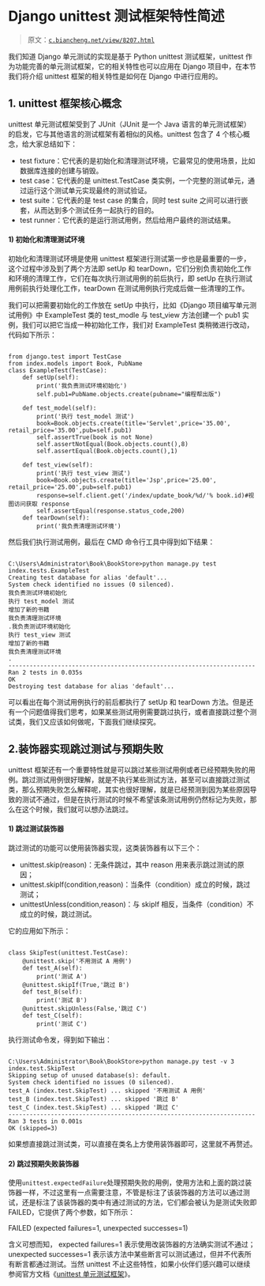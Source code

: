 # Django unittest 测试框架特性简述

> 原文：[`c.biancheng.net/view/8207.html`](http://c.biancheng.net/view/8207.html)

我们知道 Django 单元测试的实现是基于 Python unittest 测试框架，unittest 作为功能完善的单元测试框架，它的相关特性也可以应用在 Django 项目中，在本节我们将介绍 unittest 框架的相关特性是如何在 Django 中进行应用的。

## 1\. unittest 框架核心概念

unittest 单元测试框架受到了 JUnit（JUnit 是一个 Java 语言的单元测试框架）的启发，它与其他语言的测试框架有着相似的风格。unittest 包含了 4 个核心概念，给大家总结如下：

*   test fixture：它代表的是初始化和清理测试环境，它最常见的使用场景，比如数据库连接的创建与销毁。
*   test case：它代表的是 unittest.TestCase 类实例，一个完整的测试单元，通过运行这个测试单元实现最终的测试验证。
*   test suite：它代表的是 test case 的集合，同时 test suite 之间可以进行嵌套，从而达到多个测试任务一起执行的目的。
*   test runner：它代表的是运行测试用例，然后给用户最终的测试结果。

#### 1) 初始化和清理测试环境

初始化和清理测试环境是使用 unittest 框架进行测试第一步也是最重要的一步，这个过程中涉及到了两个方法即 setUp 和 tearDown，它们分别负责初始化工作和环境的清理工作，它们在每次执行测试用例的前后执行，即 setUp 在执行测试用例前执行处理化工作，tearDown 在测试用例执行完成后做一些清理的工作。

我们可以把需要初始化的工作放在 setUp 中执行，比如《Django 项目编写单元测试用例》中 ExampleTest 类的 test_modle 与 test_view 方法创建一个 pub1 实例，我们可以把它当成一种初始化工作，我们对 ExampleTest 类稍微进行改动，代码如下所示：

```

from django.test import TestCase
from index.models import Book, PubName
class ExampleTest(TestCase):
    def setUp(self):
        print('我负责测试环境初始化')
        self.pub1=PubName.objects.create(pubname="编程帮出版")

    def test_model(self):
        print('执行 test_model 测试')
        book=Book.objects.create(title='Servlet',price='35.00', retail_price='35.00',pub=self.pub1)
        self.assertTrue(book is not None)
        self.assertNotEqual(Book.objects.count(),8)
        self.assertEqual(Book.objects.count(),1)

    def test_view(self):
        print('执行 test_view 测试')
        book=Book.objects.create(title='Jsp',price='25.00', retail_price='25.00',pub=self.pub1)
        response=self.client.get('/index/update_book/%d/'% book.id)#视图访问获取 response
        self.assertEqual(response.status_code,200)
    def tearDown(self):
        print('我负责清理测试环境')
```

然后我们执行测试用例，最后在 CMD 命令行工具中得到如下结果：

```

C:\Users\Administrator\Book\BookStore>python manage.py test index.tests.ExampleTest
Creating test database for alias 'default'...
System check identified no issues (0 silenced).
我负责测试环境初始化
执行 test_model 测试
增加了新的书籍
我负责清理测试环境
.我负责测试环境初始化
执行 test_view 测试
增加了新的书籍
我负责清理测试环境
.
----------------------------------------------------------------------
Ran 2 tests in 0.035s
OK
Destroying test database for alias 'default'...
```

可以看出在每个测试用例执行的前后都执行了 setUp 和 tearDown 方法。但是还有一个问题值得我们思考，如果某些测试用例需要跳过执行，或者直接跳过整个测试类，我们又应该如何做呢，下面我们继续探究。

## 2.装饰器实现跳过测试与预期失败

unittest 框架还有一个重要特性就是可以跳过某些测试用例或者已经预期失败的用例。跳过测试用例很好理解，就是不执行某些测试方法，甚至可以直接跳过测试类，那么预期失败怎么解释呢，其实也很好理解，就是已经预测到因为某些原因导致的测试不通过，但是在执行测试的时候不希望该条测试用例仍然标记为失败，那么在这个时候，我们就可以想办法跳过。

#### 1) 跳过测试装饰器

跳过测试的功能可以使用装饰器实现，这类装饰器有以下三个：

*   unittest.skip(reason)：无条件跳过，其中 reason 用来表示跳过测试的原因；
*   unittest.skipIf(condition,reason)：当条件（condition）成立的时候，跳过测试；
*   unittestUnless(condition,reason)：与 skipIf 相反，当条件（condition）不成立的时候，跳过测试。

它的应用如下所示：

```

class SkipTest(unittest.TestCase):
    @unittest.skip('不用测试 A 用例')
    def test_A(self):
        print('测试 A')
    @unittest.skipIf(True,'跳过 B')
    def test_B(self):
        print('测试 B')
    @unittest.skipUnless(False,'跳过 C')
    def test_C(self):
        print('测试 C')
```

执行测试命令发，得到如下输出：

```

C:\Users\Administrator\Book\BookStore>python manage.py test -v 3 index.test.SkipTest
Skipping setup of unused database(s): default.
System check identified no issues (0 silenced).
test_A (index.test.SkipTest) ... skipped '不用测试 A 用例'
test_B (index.test.SkipTest) ... skipped '跳过 B'
test_C (index.test.SkipTest) ... skipped '跳过 C'
----------------------------------------------------------------------
Ran 3 tests in 0.001s
OK (skipped=3)
```

如果想直接跳过测试类，可以直接在类名上方使用装饰器即可，这里就不再赘述。

#### 2) 跳过预期失败装饰器

使用`unittest.expectedFailure`处理预期失败的用例，使用方法和上面的跳过装饰器一样，不过这里有一点需要注意，不管是标注了该装饰器的方法可以通过测试，还是标注了该装饰器的类中有通过测试的方法，它们都会被认为是测试失败即 FAILED，它提供了两个参数，如下所示：

FAILED (expected failures=1, unexpected successes=1)

含义可想而知， expected failures=1 表示使用改装饰器的方法确实测试不通过；unexpected successes=1 表示该方法中某些断言可以测试通过，但并不代表所有断言都通过测试。当然 unittest 不止这些特性，如果小伙伴们感兴趣可以继续参阅官方文档《[unittest 单元测试框架](https://docs.python.org/zh-cn/3.7/library/unittest.html)》。